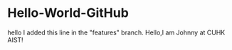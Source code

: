 # Hello-World-GitHub
hello
I added this line in the "features" branch.
Hello,I am Johnny at CUHK AIST!